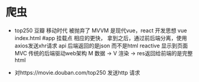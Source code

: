 # 爬虫

- top250 豆瓣 移动时代 被抛弃了
    MVVM 是现代vue，react 开发思想
        vue index.html #app 挂载点 相应的更快，
        拿到之后，通过前后端分离，使用axios发送xhr请求
        api 后端返回的是json 而不是html
        reactive 显示到页面
    MVC  传统的后端驱动web架构
        M 数据 -> V 渲染 -> res返回给前端的是完整html

- 对https://movie.douban.com/top250 发送http 请求

